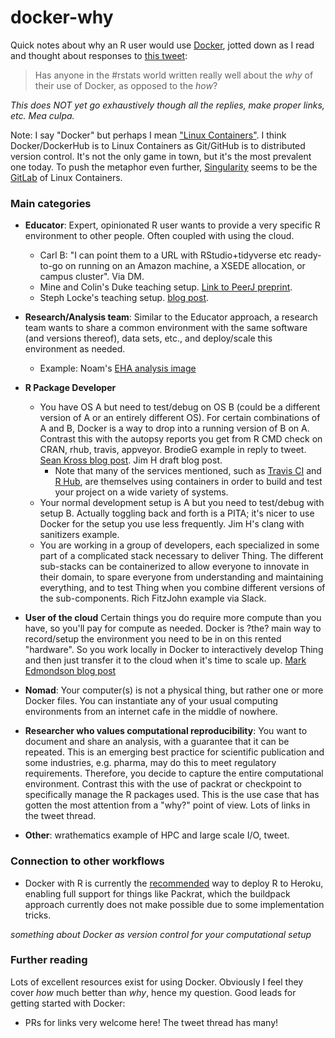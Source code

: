 # docker-why

Quick notes about why an R user would use [Docker](https://www.docker.com), jotted down as I read and thought about responses to [this tweet](https://twitter.com/JennyBryan/status/913785731998289920):

> Has anyone in the #rstats world written really well about the *why* of their use of Docker, as opposed to the *how*?

*This does NOT yet go exhaustively though all the replies, make proper links, etc. Mea culpa.*

Note: I say "Docker" but perhaps I mean ["Linux Containers"](https://en.wikipedia.org/wiki/LXC). I think Docker/DockerHub is to Linux Containers as Git/GitHub is to distributed version control. It's not the only game in town, but it's the most prevalent one today. To push the metaphor even further, [Singularity](http://singularity.lbl.gov) seems to be the [GitLab](https://about.gitlab.com) of Linux Containers.

### Main categories

  * **Educator**: Expert, opinionated R user wants to provide a very specific R environment to other people. Often coupled with using the cloud.
    - Carl B: "I can point them to a URL with RStudio+tidyverse etc ready-to-go on running on an Amazon machine, a XSEDE allocation, or campus cluster". Via DM.
    - Mine and Colin's Duke teaching setup. [Link to PeerJ preprint](https://peerj.com/preprints/3181.pdf).
    - Steph Locke's teaching setup. [blog post](https://itsalocke.com/blog/building-an-r-training-environment/).
  * **Research/Analysis team**: Similar to the Educator approach, a research team wants to share a common environment with the same software (and versions thereof), data sets, etc., and deploy/scale this environment as needed.
     -  Example: Noam's [EHA analysis image](https://github.com/ecohealthalliance/reservoir)
  * **R Package Developer**
    - You have OS A but need to test/debug on OS B (could be a different version of A or an entirely different OS). For certain combinations of A and B, Docker is a way to drop into a running version of B on A. Contrast this with the autopsy reports you get from R CMD check on CRAN, rhub, travis, appveyor. BrodieG example in reply to tweet. [Sean Kross blog post](http://seankross.com/2017/09/17/Enough-Docker-to-be-Dangerous.html). Jim H draft blog post.
      - Note that many of the services mentioned, such as [Travis CI](https://travis-ci.org/) and [R Hub](https://builder.r-hub.io/), are themselves using containers in order to build and test your project on a wide variety of systems.
    - Your normal development setup is A but you need to test/debug with setup B. Actually toggling back and forth is a PITA; it's nicer to use Docker for the setup you use less frequently. Jim H's clang with sanitizers example.
    - You are working in a group of developers, each specialized in some part of a complicated stack necessary to deliver Thing. The different sub-stacks can be containerized to allow everyone to innovate in their domain, to spare everyone from understanding and maintaining everything, and to test Thing when you combine different versions of the sub-components. Rich FitzJohn example via Slack.
     
  * **User of the cloud** Certain things you do require more compute than you have, so you'll pay for compute as needed. Docker is ?the? main way to record/setup the environment you need to be in on this rented "hardware". So you work locally in Docker to interactively develop Thing and then just transfer it to the cloud when it's time to scale up. [Mark Edmondson blog post](http://code.markedmondson.me/rstudio-server-chromebook/)
  * **Nomad**: Your computer(s) is not a physical thing, but rather one or more Docker files. You can instantiate any of your usual computing environments from an internet cafe in the middle of nowhere.
  * **Researcher who values computational reproducibility**: You want to document and share an analysis, with a guarantee that it can be repeated. This is an emerging best practice for scientific publication and some industries, e.g. pharma, may do this to meet regulatory requirements. Therefore, you decide to capture the entire computational environment. Contrast this with the use of packrat or checkpoint to specifically manage the R packages used. This is the use case that has gotten the most attention from a "why?" point of view. Lots of links in the tweet thread.
  * **Other**: wrathematics example of HPC and large scale I/O, tweet.
  
### Connection to other workflows

* Docker with R is currently the [recommended](https://github.com/virtualstaticvoid/heroku-buildpack-r/issues/110) way to deploy R to Heroku, enabling full support for things like Packrat, which the buildpack approach currently does not make possible due to some implementation tricks.

*something about Docker as version control for your computational setup*
  
### Further reading

Lots of excellent resources exist for using Docker. Obviously I feel they cover *how* much better than *why*, hence my question. Good leads for getting started with Docker:

  * PRs for links very welcome here! The tweet thread has many!

